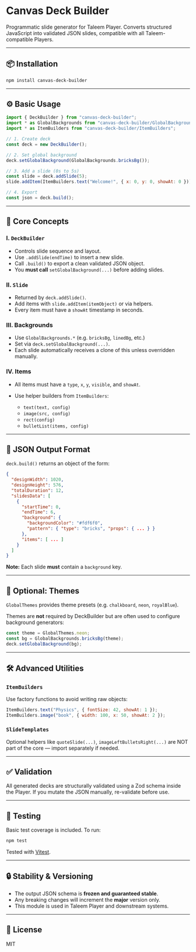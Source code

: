 

# Canvas Deck Builder

Programmatic slide generator for Taleem Player. Converts structured JavaScript into validated JSON slides, compatible with all Taleem-compatible Players.

---

## 📦 Installation

```bash
npm install canvas-deck-builder
````

---

## ⚙️ Basic Usage

```js
import { DeckBuilder } from "canvas-deck-builder";
import * as GlobalBackgrounds from "canvas-deck-builder/GlobalBackgrounds";
import * as ItemBuilders from "canvas-deck-builder/ItemBuilders";

// 1. Create deck
const deck = new DeckBuilder();

// 2. Set global background
deck.setGlobalBackground(GlobalBackgrounds.bricksBg());

// 3. Add a slide (0s to 5s)
const slide = deck.addSlide(5);
slide.addItem(ItemBuilders.text("Welcome!", { x: 0, y: 0, showAt: 0 }));

// 4. Export
const json = deck.build();
```

---

## 🧠 Core Concepts

### I. `DeckBuilder`

* Controls slide sequence and layout.
* Use `.addSlide(endTime)` to insert a new slide.
* Call `.build()` to export a clean validated JSON object.
* You **must call** `setGlobalBackground(...)` before adding slides.

### II. `Slide`

* Returned by `deck.addSlide()`.
* Add items with `slide.addItem(itemObject)` or via helpers.
* Every item must have a `showAt` timestamp in seconds.

### III. Backgrounds

* Use `GlobalBackgrounds.*` (e.g. `bricksBg`, `linedBg`, etc.)
* Set via `deck.setGlobalBackground(...)`.
* Each slide automatically receives a clone of this unless overridden manually.

### IV. Items

* All items must have a `type`, `x`, `y`, `visible`, and `showAt`.
* Use helper builders from `ItemBuilders`:

  * `text(text, config)`
  * `image(src, config)`
  * `rect(config)`
  * `bulletList(items, config)`

---

## 🧾 JSON Output Format

`deck.build()` returns an object of the form:

```json
{
  "designWidth": 1020,
  "designHeight": 576,
  "totalDuration": 12,
  "slidesData": [
    {
      "startTime": 0,
      "endTime": 6,
      "background": {
        "backgroundColor": "#fdf6f0",
        "pattern": { "type": "bricks", "props": { ... } }
      },
      "items": [ ... ]
    }
  ]
}
```

**Note:** Each slide **must** contain a `background` key.

---

## 🎨 Optional: Themes

`GlobalThemes` provides theme presets (e.g. `chalkboard`, `neon`, `royalBlue`).

Themes are **not** required by DeckBuilder but are often used to configure background generators:

```js
const theme = GlobalThemes.neon;
const bg = GlobalBackgrounds.bricksBg(theme);
deck.setGlobalBackground(bg);
```

---

## 🛠 Advanced Utilities

### `ItemBuilders`

Use factory functions to avoid writing raw objects:

```js
ItemBuilders.text("Physics", { fontSize: 42, showAt: 1 });
ItemBuilders.image("book", { width: 100, x: 50, showAt: 2 });
```

### `SlideTemplates`

Optional helpers like `quoteSlide(...)`, `imageLeftBulletsRight(...)` are NOT part of the core — import separately if needed.

---

## ✅ Validation

All generated decks are structurally validated using a Zod schema inside the Player. If you mutate the JSON manually, re-validate before use.

---

## 🧪 Testing

Basic test coverage is included. To run:

```bash
npm test
```

Tested with [Vitest](https://vitest.dev).

---

## 🔒 Stability & Versioning

* The output JSON schema is **frozen and guaranteed stable**.
* Any breaking changes will increment the **major** version only.
* This module is used in Taleem Player and downstream systems.

---

## 🧬 License

MIT

